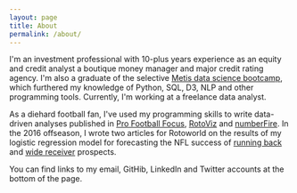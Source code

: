 ```yaml
---
layout: page
title: About
permalink: /about/
---
```


I'm an investment professional with 10-plus years experience as an equity and credit analyst a boutique money manager and major credit rating agency. I'm also a graduate of the selective [Metis data science bootcamp](http://www.thisismetis.com/data-science-bootcamps), which furthered my knowledge of Python, SQL, D3, NLP and other programming tools. Currently, I'm working at a freelance data analyst.

As a diehard football fan, I've used my programming skills to write data-driven analyses published in [Pro Football Focus](https://www.profootballfocus.com/blog/author/colekev/), [RotoViz](http://rotoviz.com/author/colekev/) and [numberFire](https://www.numberfire.com/author/kevin-cole). In the 2016 offseason, I wrote two articles for Rotoworld on the results of my logistic regression model for forecasting the NFL success of [running back](http://www.rotoworld.com/articles/nfl/62595/446/forecasting-rb-performance) and [wide receiver](http://www.rotoworld.com/articles/nfl/62596/446/forecasting-wr-performance) prospects.

You can find links to my email, GitHib, LinkedIn and Twitter accounts at the bottom of the page.




